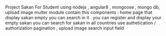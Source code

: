 Project Sakan For Student
using nodejs , angular8 , mongoose , mongo db, upload image multer module
contain this components : 
home page that display sakan empty you can search in it .
you can register and display your empty sakan
you can search for sakan in all countries
use authetication / authorization
pagination , upload image 
search input field
